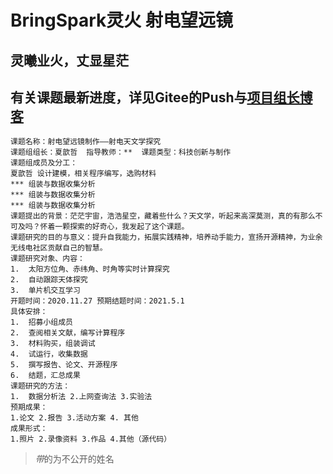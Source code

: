 # BringSpark灵火 射电望远镜

## 灵曦业火，丈显星茫
## 有关课题最新进度，详见Gitee的Push与[项目组长博客](https://www.xiaxinzhe.cn)

```
课题名称：射电望远镜制作——射电天文学探究
课题组组长：夏歆哲  指导教师：**  课题类型：科技创新与制作
课题组成员及分工：
夏歆哲 设计建模，相关程序编写，选购材料
*** 组装与数据收集分析
*** 组装与数据收集分析
*** 组装与数据收集分析
课题提出的背景：茫茫宇宙，浩浩星空，藏着些什么？天文学，听起来高深莫测，真的有那么不可及吗？怀着一颗探索的好奇心，我发起了这个课题。
课题研究的目的与意义：提升自我能力，拓展实践精神，培养动手能力，宣扬开源精神，为业余无线电社区贡献自己的智慧。
课题研究对象、内容：
1.	太阳方位角、赤纬角、时角等实时计算探究
2.	自动跟踪天体探究
3.	单片机交互学习
开题时间：2020.11.27 预期结题时间：2021.5.1
具体安排：
1.	招募小组成员
2.	查阅相关文献，编写计算程序
3.	材料购买，组装调试
4.	试运行，收集数据
5.	撰写报告、论文、开源程序
6.	结题，汇总成果
课题研究的方法：
1.	数据分析法 2.上网查询法 3.实验法
预期成果：
1.论文 2.报告 3.活动方案 4. 其他
成果形式：
1.照片 2.录像资料 3.作品 4.其他（源代码）

```
> *带*的为不公开的姓名